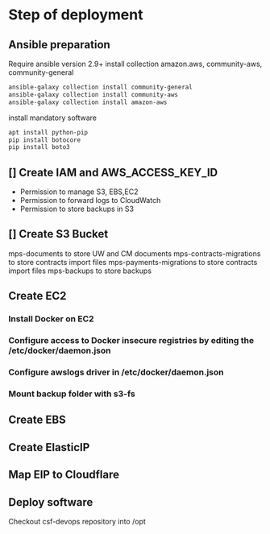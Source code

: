 # Step of deployment
## Ansible preparation
Require ansible version 2.9+
install collection amazon.aws, community-aws, community-general
```sh
ansible-galaxy collection install community-general
ansible-galaxy collection install community-aws
ansible-galaxy collection install amazon-aws
```
install mandatory software
```sh
apt install python-pip
pip install botocore
pip install boto3
```
## [] Create IAM and AWS_ACCESS_KEY_ID
- Permission to manage S3, EBS,EC2
- Permission to forward logs to CloudWatch
- Permission to store backups in S3
## [] Create S3 Bucket

<country-code><entity-code>mps<environment-id>-documents to store UW and CM documents
<country-code><entity-code>mps<environment-id>-contracts-migrations to store contracts import files
<country-code><entity-code>mps<environment-id>-payments-migrations to store contracts import files
<country-code><entity-code>mps<environment-id>-backups to store backups

## Create EC2 
### Install Docker on EC2 
### Configure access to Docker insecure registries by editing the /etc/docker/daemon.json
### Configure awslogs driver in /etc/docker/daemon.json
### Mount backup folder with s3-fs

## Create EBS

## Create ElasticIP
## Map EIP to Cloudflare
## Deploy software
Checkout csf-devops repository into /opt

